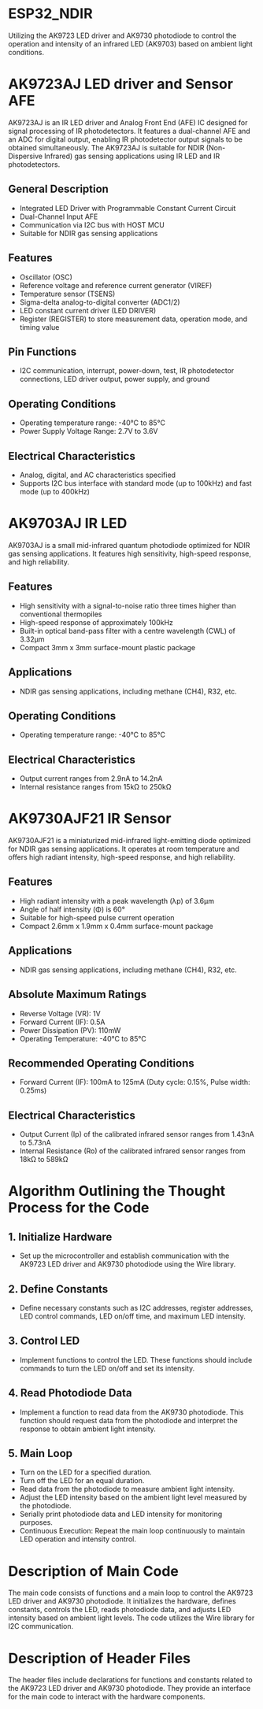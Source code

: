 # ESP32_NDIR

 Utilizing the AK9723 LED driver and AK9730 photodiode to control the operation and intensity of an infrared LED (AK9703) based on ambient light conditions.
 
# AK9723AJ LED driver and Sensor AFE

AK9723AJ is an IR LED driver and Analog Front End (AFE) IC designed for signal processing of IR photodetectors. It features a dual-channel AFE and an ADC for digital output, enabling IR photodetector output signals to be obtained simultaneously. The AK9723AJ is suitable for NDIR (Non-Dispersive Infrared) gas sensing applications using IR LED and IR photodetectors.

## General Description

- Integrated LED Driver with Programmable Constant Current Circuit
- Dual-Channel Input AFE
- Communication via I2C bus with HOST MCU
- Suitable for NDIR gas sensing applications

## Features

- Oscillator (OSC)
- Reference voltage and reference current generator (VIREF)
- Temperature sensor (TSENS)
- Sigma-delta analog-to-digital converter (ADC1/2)
- LED constant current driver (LED DRIVER)
- Register (REGISTER) to store measurement data, operation mode, and timing value

## Pin Functions

- I2C communication, interrupt, power-down, test, IR photodetector connections, LED driver output, power supply, and ground

## Operating Conditions

- Operating temperature range: -40°C to 85°C
- Power Supply Voltage Range: 2.7V to 3.6V

## Electrical Characteristics

- Analog, digital, and AC characteristics specified
- Supports I2C bus interface with standard mode (up to 100kHz) and fast mode (up to 400kHz)

# AK9703AJ IR LED

AK9703AJ is a small mid-infrared quantum photodiode optimized for NDIR gas sensing applications. It features high sensitivity, high-speed response, and high reliability.

## Features

- High sensitivity with a signal-to-noise ratio three times higher than conventional thermopiles
- High-speed response of approximately 100kHz
- Built-in optical band-pass filter with a centre wavelength (CWL) of 3.32μm
- Compact 3mm x 3mm surface-mount plastic package

## Applications

- NDIR gas sensing applications, including methane (CH4), R32, etc.

## Operating Conditions

- Operating temperature range: -40°C to 85°C

## Electrical Characteristics

- Output current ranges from 2.9nA to 14.2nA
- Internal resistance ranges from 15kΩ to 250kΩ

# AK9730AJF21 IR Sensor

AK9730AJF21 is a miniaturized mid-infrared light-emitting diode optimized for NDIR gas sensing applications. It operates at room temperature and offers high radiant intensity, high-speed response, and high reliability.

## Features

- High radiant intensity with a peak wavelength (λp) of 3.6μm
- Angle of half intensity (Φ) is 60°
- Suitable for high-speed pulse current operation
- Compact 2.6mm x 1.9mm x 0.4mm surface-mount package

## Applications

- NDIR gas sensing applications, including methane (CH4), R32, etc.

## Absolute Maximum Ratings

- Reverse Voltage (VR): 1V
- Forward Current (IF): 0.5A
- Power Dissipation (PV): 110mW
- Operating Temperature: -40°C to 85°C

## Recommended Operating Conditions

- Forward Current (IF): 100mA to 125mA (Duty cycle: 0.15%, Pulse width: 0.25ms)

## Electrical Characteristics

- Output Current (Ip) of the calibrated infrared sensor ranges from 1.43nA to 5.73nA
- Internal Resistance (Ro) of the calibrated infrared sensor ranges from 18kΩ to 589kΩ

# Algorithm Outlining the Thought Process for the Code

## 1. Initialize Hardware
   - Set up the microcontroller and establish communication with the AK9723 LED driver and AK9730 photodiode using the Wire library.

## 2. Define Constants
   - Define necessary constants such as I2C addresses, register addresses, LED control commands, LED on/off time, and maximum LED intensity.

## 3. Control LED
   - Implement functions to control the LED. These functions should include commands to turn the LED on/off and set its intensity.

## 4. Read Photodiode Data
   - Implement a function to read data from the AK9730 photodiode. This function should request data from the photodiode and interpret the response to obtain ambient light intensity.

## 5. Main Loop
   - Turn on the LED for a specified duration.
   - Turn off the LED for an equal duration.
   - Read data from the photodiode to measure ambient light intensity.
   - Adjust the LED intensity based on the ambient light level measured by the photodiode.
   - Serially print photodiode data and LED intensity for monitoring purposes.
   - Continuous Execution: Repeat the main loop continuously to maintain LED operation and intensity control.

# Description of Main Code

The main code consists of functions and a main loop to control the AK9723 LED driver and AK9730 photodiode. It initializes the hardware, defines constants, controls the LED, reads photodiode data, and adjusts LED intensity based on ambient light levels. The code utilizes the Wire library for I2C communication.

# Description of Header Files

The header files include declarations for functions and constants related to the AK9723 LED driver and AK9730 photodiode. They provide an interface for the main code to interact with the hardware components.


